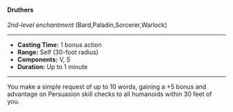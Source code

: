 #### Druthers
*2nd-level enchantment* (Bard,Paladin,Sorcerer,Warlock)
___
- **Casting Time:** 1 bonus action
- **Range:** Self (30-foot radius)
- **Components:** V, S
- **Duration:** Up to 1 minute
---
You make a simple request of up to 10 words, gaining a +5 bonus and advantage on Persuasion skill checks to all humanoids within 30 feet of you.
